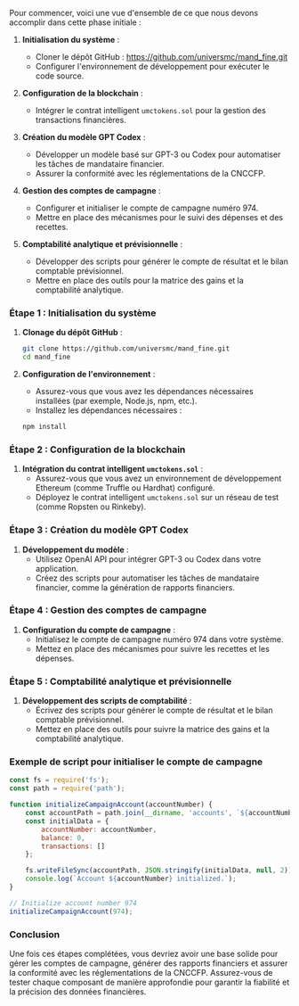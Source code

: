 Pour commencer, voici une vue d'ensemble de ce que nous devons accomplir dans cette phase initiale :

1. **Initialisation du système** :
    - Cloner le dépôt GitHub : https://github.com/universmc/mand_fine.git
    - Configurer l'environnement de développement pour exécuter le code source.

2. **Configuration de la blockchain** :
    - Intégrer le contrat intelligent `umctokens.sol` pour la gestion des transactions financières.

3. **Création du modèle GPT Codex** :
    - Développer un modèle basé sur GPT-3 ou Codex pour automatiser les tâches de mandataire financier.
    - Assurer la conformité avec les réglementations de la CNCCFP.

4. **Gestion des comptes de campagne** :
    - Configurer et initialiser le compte de campagne numéro 974.
    - Mettre en place des mécanismes pour le suivi des dépenses et des recettes.

5. **Comptabilité analytique et prévisionnelle** :
    - Développer des scripts pour générer le compte de résultat et le bilan comptable prévisionnel.
    - Mettre en place des outils pour la matrice des gains et la comptabilité analytique.

### Étape 1 : Initialisation du système

1. **Clonage du dépôt GitHub** :
    ```bash
    git clone https://github.com/universmc/mand_fine.git
    cd mand_fine
    ```

2. **Configuration de l'environnement** :
    - Assurez-vous que vous avez les dépendances nécessaires installées (par exemple, Node.js, npm, etc.).
    - Installez les dépendances nécessaires :
    ```bash
    npm install
    ```

### Étape 2 : Configuration de la blockchain

1. **Intégration du contrat intelligent `umctokens.sol`** :
    - Assurez-vous que vous avez un environnement de développement Ethereum (comme Truffle ou Hardhat) configuré.
    - Déployez le contrat intelligent `umctokens.sol` sur un réseau de test (comme Ropsten ou Rinkeby).

### Étape 3 : Création du modèle GPT Codex

1. **Développement du modèle** :
    - Utilisez OpenAI API pour intégrer GPT-3 ou Codex dans votre application.
    - Créez des scripts pour automatiser les tâches de mandataire financier, comme la génération de rapports financiers.

### Étape 4 : Gestion des comptes de campagne

1. **Configuration du compte de campagne** :
    - Initialisez le compte de campagne numéro 974 dans votre système.
    - Mettez en place des mécanismes pour suivre les recettes et les dépenses.

### Étape 5 : Comptabilité analytique et prévisionnelle

1. **Développement des scripts de comptabilité** :
    - Écrivez des scripts pour générer le compte de résultat et le bilan comptable prévisionnel.
    - Mettez en place des outils pour suivre la matrice des gains et la comptabilité analytique.

### Exemple de script pour initialiser le compte de campagne

```javascript
const fs = require('fs');
const path = require('path');

function initializeCampaignAccount(accountNumber) {
    const accountPath = path.join(__dirname, 'accounts', `${accountNumber}.json`);
    const initialData = {
        accountNumber: accountNumber,
        balance: 0,
        transactions: []
    };

    fs.writeFileSync(accountPath, JSON.stringify(initialData, null, 2));
    console.log(`Account ${accountNumber} initialized.`);
}

// Initialize account number 974
initializeCampaignAccount(974);
```

### Conclusion

Une fois ces étapes complétées, vous devriez avoir une base solide pour gérer les comptes de campagne, générer des rapports financiers et assurer la conformité avec les réglementations de la CNCCFP. Assurez-vous de tester chaque composant de manière approfondie pour garantir la fiabilité et la précision des données financières.